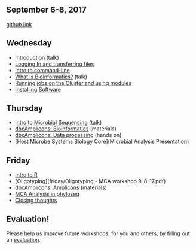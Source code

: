 ## September 6-8, 2017

[github link](https://github.com/ucdavis-bioinformatics-training/2017-September-Microbial-Community-Analysis-Workshop)

Wednesday
----------
* [Introduction](wednesday/Introduction.pdf) (talk)
* [Logging In and transferring files](wednesday/logging-in)
* [Intro to command-line](wednesday/command-line-intro)
* [What is Bioinformatics?](wednesday/What_is_Bioinformatics.pdf) (talk)
* [Running jobs on the Cluster and using modules](wednesday/cluster)
* [Installing Software](wednesday/installing_software)


Thursday
----------

* [Intro to Microbial Sequencing](wednesday/Intro2MCSequencing.pdf) (talk)
* [dbcAmplicons: Bioinformatics](thursday/dbcAmplicons_Bioinformatics.pdf) (materials)
* [dbcAmplicons: Data processing](thursday/dbcAmplicons_commands.md) (hands on)
* [Host Microbe Systems Biology Core](Microbial Analysis Presentation)

Friday
----------

* [Intro to R](friday/Intro2R.md)
* [Oligotyping](friday/Oligotyping - MCA workshop 9-8-17.pdf)
* [dbcAmplicons: Amplicons](thursday/dbcAmplicons_Amplicons.pdf) (materials)
* [MCA Analysis in phyloseq](friday/MCA_Workshop_R/phyloseq.md)
* [Closing thoughts](friday/Closing_Thoughts.pdf)

Evaluation!
----------

Please help us improve future workshops, for you and others, by filling out an [evaluation](https://goo.gl/forms/G9OakpfgOtp46Tlq2).
